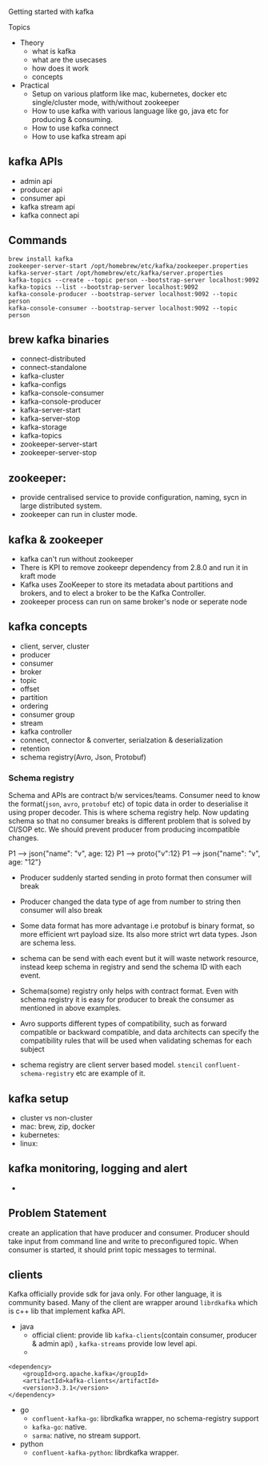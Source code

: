 
Getting started with kafka


Topics

* Theory
    * what is kafka
    * what are the usecases
    * how does it work
    * concepts
* Practical
    * Setup on various platform like mac, kubernetes, docker etc single/cluster mode, with/without zookeeper
    * How to use kafka with various language like go, java etc for producing & consuming.
    * How to use kafka connect
    * How to use kafka stream api




## kafka APIs
* admin api
* producer api
* consumer api
* kafka stream api
* kafka connect api

## Commands

```
brew install kafka
zookeeper-server-start /opt/homebrew/etc/kafka/zookeeper.properties
kafka-server-start /opt/homebrew/etc/kafka/server.properties
kafka-topics --create --topic person --bootstrap-server localhost:9092
kafka-topics --list --bootstrap-server localhost:9092
kafka-console-producer --bootstrap-server localhost:9092 --topic person
kafka-console-consumer --bootstrap-server localhost:9092 --topic person
```

## brew kafka binaries
* connect-distributed
* connect-standalone
* kafka-cluster
* kafka-configs
* kafka-console-consumer
* kafka-console-producer
* kafka-server-start
* kafka-server-stop
* kafka-storage
* kafka-topics
* zookeeper-server-start
* zookeeper-server-stop

## zookeeper: 
* provide centralised service to provide configuration, naming, sycn in large distributed system.
* zookeeper can run in cluster mode.

## kafka & zookeeper
* kafka can't run without zookeeper
* There is KPI to remove zookeepr dependency from 2.8.0 and run it in kraft mode
* Kafka uses ZooKeeper to store its metadata about partitions and brokers, and to elect a broker to be the Kafka Controller.
* zookeeper process can run on same broker's node or seperate node




## kafka concepts
* client, server, cluster
* producer
* consumer
* broker
* topic
* offset
* partition
* ordering
* consumer group
* stream
* kafka controller
* connect, connector & converter, serialzation & deserialization
* retention
* schema registry(Avro, Json, Protobuf)




### Schema registry
Schema and APIs are contract b/w services/teams. Consumer need to know the format(`json`, `avro`, `protobuf` etc) of topic data in order to deserialise it using proper decoder. This is where schema registry help. Now updating schema so that no consumer breaks is different problem that is solved by CI/SOP etc. We should prevent producer from producing incompatible changes.

P1 --> json{"name": "v", age: 12}
P1 --> proto{"v":12}
P1 --> json{"name": "v", age: "12"}

* Producer suddenly started sending in proto format then consumer will break
* Producer changed the data type of age from number to string then consumer will also break

* Some data format has more advantage i.e protobuf is binary format, so more efficient wrt payload size. Its also more strict wrt data types. Json are schema less.
* schema can be send with each event but it will waste network resource, instead keep schema in registry and send the schema ID with each event.
* Schema(some) registry only helps with contract format. Even with schema registry it is easy for producer to break the consumer as mentioned in above examples.
* Avro supports different types of compatibility, such as forward compatible or backward compatible, and data architects can specify the compatibility rules that will be used when validating schemas for each subject
* schema registry are client server based model. `stencil` `confluent-schema-registry` etc are example of it. 
## kafka setup
* cluster vs non-cluster
* mac: brew, zip, docker
* kubernetes:
* linux:

## kafka monitoring, logging and alert
* 


## Problem Statement
create an application that have producer and consumer. Producer should take input from command line and write to preconfigured topic. When consumer is started, it should print topic messages to terminal.




## clients
Kafka officially provide sdk for java only. For other language, it is community based. Many of the client are wrapper around `librdkafka` which is c++ lib that implement kafka API.
* java
    * official client: provide lib `kafka-clients`(contain consumer, producer & admin api) , `kafka-streams` provide low level api.
    * 
```
<dependency>
	<groupId>org.apache.kafka</groupId>
	<artifactId>kafka-clients</artifactId>
	<version>3.3.1</version>
</dependency>
```
* go
    * `confluent-kafka-go`: librdkafka wrapper, no schema-registry support
    * `kafka-go`: native.
    * `sarma`: native, no stream support.
* python
    * `confluent-kafka-python`: librdkafka wrapper.